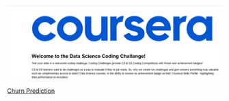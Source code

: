 <img src="https://github.com/Cetaking27/Certification-Project/blob/master/Project_1/image.png">

[Churn Prediction](https://github.com/Cetaking27/Certification-Project/blob/master/Project_1/Readme.md)
